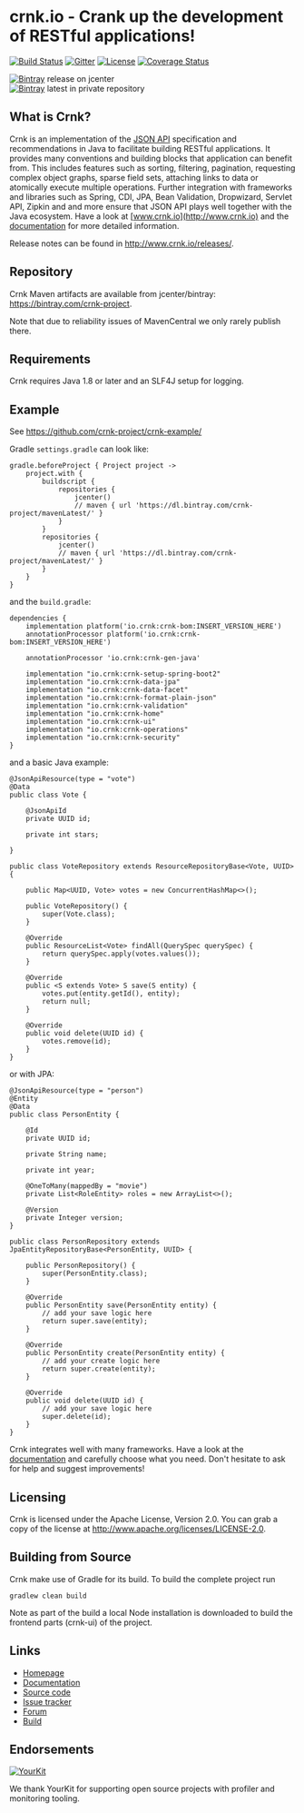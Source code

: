 # crnk.io - Crank up the development of RESTful applications!

<!--
currently broken: https://github.com/badges/shields/issues/658
https://img.shields.io/bintray/v/crnk-project/maven/crnk-core.svg

[![Maven Central](https://img.shields.io/maven-central/v/io.crnk/crnk-core.svg)](http://mvnrepository.com/artifact/io.crnk/crnk-core)

-->

[![Build Status](https://travis-ci.org/crnk-project/crnk-framework.svg?branch=master)](https://travis-ci.org/crnk-project/crnk-framework)
[![Gitter](https://img.shields.io/gitter/room/crkn-io/lobby.svg)](https://gitter.im/crnk-io/Lobby)
[![License](https://img.shields.io/badge/License-Apache%202.0-yellowgreen.svg)](https://github.com/crnk-project/crnk-framework/blob/master/LICENSE.txt)
[![Coverage Status](https://coveralls.io/repos/github/crnk-project/crnk-framework/badge.svg?branch=master)](https://coveralls.io/github/crnk-project/crnk-framework?branch=master)

[![Bintray](https://img.shields.io/bintray/v/crnk-project/maven/crnk-core.svg)](https://bintray.com/crnk-project/maven/crnk-core) release on jcenter\
[![Bintray](https://img.shields.io/bintray/v/crnk-project/mavenLatest/crnk-core.svg)](https://bintray.com/crnk-project/mavenLatest/crnk-core) latest in private repository


## What is Crnk?

Crnk is an implementation of the [JSON API](https://jsonapi.org/) specification and recommendations in Java to
facilitate building RESTful applications. It provides many conventions and building blocks that application can benefit from.
This includes features such as  sorting, filtering, pagination, requesting complex object graphs, sparse
field sets, attaching links to data or atomically execute multiple operations. Further integration
with frameworks and libraries such as Spring, CDI, JPA, Bean Validation, Dropwizard, Servlet API, Zipkin and
and more ensure that JSON API plays well together with the Java ecosystem. Have a look at
[www.crnk.io](http://www.crnk.io) and the  [documentation](http://www.crnk.io/releases/stable/documentation/) for more detailed
information.

Release notes can be found in http://www.crnk.io/releases/.

## Repository

Crnk Maven artifacts are available from jcenter/bintray: <a href="https://bintray.com/crnk-project">https://bintray.com/crnk-project</a>.

Note that due to reliability issues of MavenCentral we only rarely publish there.


## Requirements

Crnk requires Java 1.8 or later and an SLF4J setup for logging.

## Example

See https://github.com/crnk-project/crnk-example/

Gradle `settings.gradle` can look like:

```
gradle.beforeProject { Project project ->
    project.with {
        buildscript {
            repositories {
                jcenter()
                // maven { url 'https://dl.bintray.com/crnk-project/mavenLatest/' }
            }
        }
        repositories {
            jcenter()
            // maven { url 'https://dl.bintray.com/crnk-project/mavenLatest/' }
        }
    }
}
```

and the `build.gradle`:

```
dependencies {
    implementation platform('io.crnk:crnk-bom:INSERT_VERSION_HERE')
    annotationProcessor platform('io.crnk:crnk-bom:INSERT_VERSION_HERE')

    annotationProcessor 'io.crnk:crnk-gen-java'

    implementation "io.crnk:crnk-setup-spring-boot2"
    implementation "io.crnk:crnk-data-jpa"
    implementation "io.crnk:crnk-data-facet"
    implementation "io.crnk:crnk-format-plain-json"
    implementation "io.crnk:crnk-validation"
    implementation "io.crnk:crnk-home"
    implementation "io.crnk:crnk-ui"
    implementation "io.crnk:crnk-operations"
    implementation "io.crnk:crnk-security"
}
```

and a basic Java example:

```
@JsonApiResource(type = "vote")
@Data
public class Vote {

    @JsonApiId
    private UUID id;

    private int stars;

}

public class VoteRepository extends ResourceRepositoryBase<Vote, UUID> {

    public Map<UUID, Vote> votes = new ConcurrentHashMap<>();

    public VoteRepository() {
        super(Vote.class);
    }

    @Override
    public ResourceList<Vote> findAll(QuerySpec querySpec) {
        return querySpec.apply(votes.values());
    }

    @Override
    public <S extends Vote> S save(S entity) {
        votes.put(entity.getId(), entity);
        return null;
    }

    @Override
    public void delete(UUID id) {
        votes.remove(id);
    }
}
```

or with JPA:

```
@JsonApiResource(type = "person")
@Entity
@Data
public class PersonEntity {

	@Id
	private UUID id;

	private String name;

	private int year;

	@OneToMany(mappedBy = "movie")
	private List<RoleEntity> roles = new ArrayList<>();

	@Version
	private Integer version;
}

public class PersonRepository extends JpaEntityRepositoryBase<PersonEntity, UUID> {

	public PersonRepository() {
		super(PersonEntity.class);
	}

	@Override
	public PersonEntity save(PersonEntity entity) {
		// add your save logic here
		return super.save(entity);
	}

	@Override
	public PersonEntity create(PersonEntity entity) {
		// add your create logic here
		return super.create(entity);
	}

	@Override
	public void delete(UUID id) {
		// add your save logic here
		super.delete(id);
	}
}
```

Crnk integrates well with many frameworks. Have a look
at the  [documentation](http://www.crnk.io/releases/stable/documentation/)
and carefully choose what you need. Don't hesitate to ask for help and suggest
improvements!

## Licensing

Crnk is licensed under the Apache License, Version 2.0.
You can grab a copy of the license at http://www.apache.org/licenses/LICENSE-2.0.


## Building from Source

Crnk make use of Gradle for its build. To build the complete project run

    gradlew clean build

Note as part of the build a local Node installation is downloaded to build the frontend parts (crnk-ui) of the project.


## Links

* [Homepage](http://www.crnk.io)
* [Documentation](http://www.crnk.io/releases/stable/documentation/)
* [Source code](https://github.com/crnk-project/crnk-framework/)
* [Issue tracker](https://github.com/crnk-project/crnk-framework/issues)
* [Forum](https://gitter.im/crnk-io/Lobby)
* [Build](https://travis-ci.org/crnk-project/crnk-framework/)


## Endorsements

[![YourKit](https://www.yourkit.com/images/yklogo.png)](https://www.yourkit.com/youmonitor/)

We thank YourKit for supporting open source projects with profiler and monitoring tooling.
